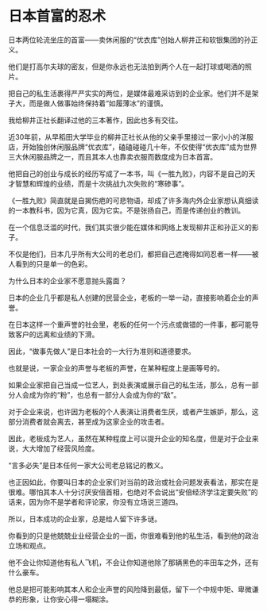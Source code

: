 # 日本首富的忍术

日本两位轮流坐庄的首富——卖休闲服的“优衣库”创始人柳井正和软银集团的孙正义。 

他们是打高尔夫球的密友，但是你永远也无法拍到两个人在一起打球或喝酒的照片。 

把自己的私生活裹得严严实实的两位，是媒体最难采访到的企业家。他们并不是架子大，而是做人做事始终保持着“如履薄冰”的谨慎。 

我给柳井正社长翻译过他的三本著作，因此也多有交往。 

近30年前，从早稻田大学毕业的柳井正社长从他的父亲手里接过一家小小的洋服店，开始独创休闲服品牌“优衣库”，磕磕碰碰几十年，不仅使得“优衣库”成为世界三大休闲服品牌之一，而且其本人也靠卖衣服而数度成为日本首富。 

他把自己的创业与成长的经历写成了一本书，叫《一胜九败》，内容不是自己的天才智慧和辉煌的业绩，而是十次挑战九次失败的“寒碜事”。 

《一胜九败》简直就是自揭伤疤的可悲物语，却成了许多海内外企业家想认真细读的一本教科书，因为它真，因为它实。不是张扬自己，而是传递创业的教训。 

在一个信息泛滥的时代，我们其实很少能在媒体和网络上发现柳井正和孙正义的影子。 

不仅是他们，日本几乎所有大公司的老总们，都把自己遮掩得如同忍者一样——被人看到的只是单一的色彩。 

为什么日本的企业家不愿意抛头露面？ 

日本的企业几乎都是私人创建的民营企业，老板的一举一动，直接影响着企业的声誉。 

在日本这样一个重声誉的社会里，老板的任何一个污点或做错的一件事，都可能导致客户的远离和业绩的下滑。 

因此，“做事先做人”是日本社会的一大行为准则和道德要求。 

也就是说，一家企业的声誉与老板的声誉，在某种程度上是画等号的。 

如果企业家把自己当成一位艺人，到处表演或展示自己的私生活，那么，总有一部分人会成为你的“粉”，也总有一部分人会成为你的“敌”。 

对于企业来说，也许因为老板的个人表演让消费者生厌，或者产生嫉妒，那么，这部分消费者就会离去，甚至成为这家企业的攻击者。 

因此，老板成为艺人，虽然在某种程度上可以提升企业的知名度，但是对于企业来说，大大增加了经营风险度。 

“言多必失”是日本任何一家大公司老总铭记的教义。 

也正因如此，你要叫日本的企业家们对当前的政治或社会问题发表看法，那实在是很难。哪怕其本人十分讨厌安倍首相，也绝对不会说出“安倍经济学注定要失败”的话来，因为你不是学者和评论家，你没有立场说三道四。 

所以，日本成功的企业家，总是给人留下许多谜。 

你看到的只是他兢兢业业经营企业的一面，你很难看到他的私生活，看到他的政治立场和观点。 

他不会让你知道他有私人飞机，不会让你知道他除了那辆黑色的丰田车之外，还有什么豪车。 

他总是把可能影响其本人和企业声誉的风险降到最低，留下一个中规中矩、卑微谦恭的形象，让你安心得一塌糊涂。
